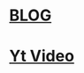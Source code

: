 # [BLOG](https://towardsdatascience.com/intuitions-on-l1-and-l2-regularisation-235f2db4c261)
# [Yt Video](https://www.youtube.com/watch?v=VqKq78PVO9g)
